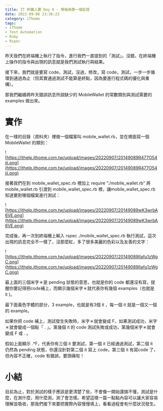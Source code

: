 ```yaml
---
title: IT 邦鐵人賽 Day 6 - 規格與第一個紅燈
date: 2022-09-06 23:36:23
category: iThome
tags: 
- iThome
- Test Automation
- Ruby
- Rspec
---
```

昨天我們在終端機上執行了指令，進行我們一直提到的「測試」。沒錯，在終端機上操作的指令與出現的訊息就是我們測試執行與結果。

接下來，我們就是要寫 code，測試，沒過，修改，寫 code，測試，一步一步循環到通過為止（但其實通過測試不能算是終點，因為要進行程式碼的優化與重構）。

<!--more-->

那我們繼續將昨天錯誤訊息所說缺少的 MobileWallet 的常數類別與測試需要的 examples 做出來。

# 實作
在一樣的目錄（資料夾）裡做一個檔案叫 mobile_wallet.rb，並在裡面寫一個 MobileWallet 的類別：

![https://ithelp.ithome.com.tw/upload/images/20220907/20149089R477O54jii.png](https://ithelp.ithome.com.tw/upload/images/20220907/20149089R477O54jii.png)

接著我們在到 mobile_wallet_spec.rb 裡加上 require “./mobile_wallet.rb” 
將 mobile_wallet.rb 引渡到 mobile_wallet_spec.rb 裡，讓mobile_wallet_spec.rb 知道要對哪個檔案進行測試：

![https://ithelp.ithome.com.tw/upload/images/20220907/20149089wK3wrbA6VE.png](https://ithelp.ithome.com.tw/upload/images/20220907/20149089wK3wrbA6VE.png)

完成後，再一次到終端機上輸入 rspec ./mobile_wallet_spec.rb 執行測試，這次出現的訊息完全不一樣了，沒那麼紅，多了很多美麗的色彩以及友善的文字：

![https://ithelp.ithome.com.tw/upload/images/20220907/20149089IIafu1zWgC.png](https://ithelp.ithome.com.tw/upload/images/20220907/20149089IIafu1zWgC.png)


最上面的三個米字＊是 pending 狀態的意思，也就是你的 code 都還沒有寫，提醒你要記得把code補上，而顯示幾個米字＊就代表你有幾個 examples（也就是 it )。

最下面黃色字體的部分，3 example，也就是有3個 it ，每一個 it 就是一個又一個的 example。

如果你把 code 補上，測試發生失敗時，米字＊就會變成 F，如果測試成功，米字＊就會變成一個點「 . 」。第幾個 it 的 code 測試失敗或成功，第幾個米字＊就會變成 F 或 . 。

假如上面顯示 .*F，代表你有三個 it 要測試，第一個 it 已經通過測試，第二個 it 仍然為 pending 狀態，你還沒針對第二個 it 寫上 code，第三個 it 有寫code 了，但內容不正確，code 有錯誤，要頭痛啦！


# 小結
目前為止，對於測試的樣子應該是更清楚了些，不會像一開始還搞不懂，測試是什麼，在測什麼，用什麼測，測了會怎樣。希望這樣一篇一點點內容可以讓大家容易理解並吸收，那我們接下來要把實際內容慢慢填上，看看過程會有什麼狀況發生。

